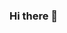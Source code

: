 ### Hi there 👋

<!--
**mikrofrettchen/mikrofrettchen** is a ✨ _special_ ✨ repository because its `README.md` (this file) appears on your GitHub profile.

Here are some ideas to get you started:

- 🌱 I’m currently learning Python
- 😄 Pronouns: they/them or she/her
- ⚡ Fun fact: I am not actually a ferret
-->
